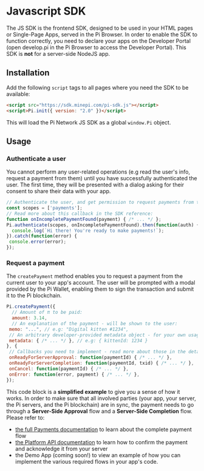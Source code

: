 # Javascript SDK
The JS SDK is the frontend SDK, designed to be used in your HTML pages or Single-Page Apps, served in the Pi Browser.
In order to enable the SDK to function correctly, you need to declare your apps on the Developer Portal (open
develop.pi in the Pi Browser to access the Developer Portal).
This SDK is **not** for a server-side NodeJS app.
## Installation
Add the following `script` tags to all pages where you need the SDK to be available:
```html
<script src="https://sdk.minepi.com/pi-sdk.js"></script>
<script>Pi.init({ version: "2.0" })</script>
```
This will load the Pi Network JS SDK as a global `window.Pi` object.
## Usage
### Authenticate a user
You cannot perform any user-related operations (e.g read the user's info, request a payment from them) until you
have successfully authenticated the user. The first time, they will be presented with a dialog asking for
 their consent to share their data with your app.

 ```javascript
 // Authenticate the user, and get permission to request payments from them:
 const scopes = ['payments'];
 // Read more about this callback in the SDK reference:
 function onIncompletePaymentFound(payment) { /* ... */ };
 Pi.authenticate(scopes, onIncompletePaymentFound).then(function(auth) {
   console.log(`Hi there! You're ready to make payments!`);
}).catch(function(error) {
  console.error(error);
});
```
### Request a payment
The `createPayment` method enables you to request a payment from the current user to your app's account.
The user will be prompted with a modal provided by the Pi Wallet, enabling them to sign the
transaction and submit it to the Pi blockchain.

 ```javascript
 Pi.createPayment({
   // Amount of π to be paid:
   amount: 3.14,
   // An explanation of the payment - will be shown to the user:
  memo: "...", // e.g: "Digital kitten #1234",
  // An arbitrary developer-provided metadata object - for your own usage:
  metadata: { /* ... */ }, // e.g: { kittenId: 1234 }
}, {
  // Callbacks you need to implement - read more about those in the detailed docs linked below:
  onReadyForServerApproval: function(paymentId) { /* ... */ },
  onReadyForServerCompletion: function(paymentId, txid) { /* ... */ },
  onCancel: function(paymentId) { /* ... */ },
  onError: function(error, payment) { /* ... */ },
});
```
This code block is a **simplified example** to give you a sense of how it works.
In order to make sure that all involved parties (your app, your server, the Pi servers, and the Pi blockchain) are in sync,
the payment needs to go through a **Server-Side Approval** flow and a **Server-Side Completion** flow.
Please refer to:
* [the full Payments documentation](./payments.md) to learn about the complete payment flow
* [the Platform API documentation](./platform_API.md) to learn how to confirm the payment and acknowledge it from your
  server
* the Demo App (coming soon!) to view an example of how you can implement the various required flows in your app's code.
